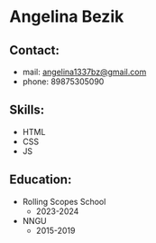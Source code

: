 # Angelina Bezik
## Contact:
* mail: angelina1337bz@gmail.com
* phone: 89875305090
## Skills:
* HTML
* CSS
* JS
## Education:
* Rolling Scopes School
  * 2023-2024
* NNGU
  * 2015-2019